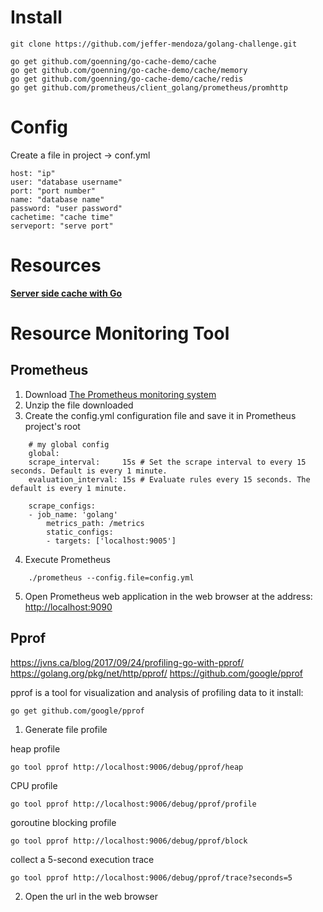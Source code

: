 
# Install 

```
git clone https://github.com/jeffer-mendoza/golang-challenge.git

go get github.com/goenning/go-cache-demo/cache
go get github.com/goenning/go-cache-demo/cache/memory
go get github.com/goenning/go-cache-demo/cache/redis
go get github.com/prometheus/client_golang/prometheus/promhttp
```

# Config

Create a file in project -> conf.yml

```
host: "ip"
user: "database username"
port: "port number"
name: "database name"
password: "user password"
cachetime: "cache time"
serveport: "serve port"
```

# Resources

[**Server side cache with Go**](https://goenning.net/2017/03/18/server-side-cache-go/)


# Resource Monitoring Tool

## Prometheus

1. Download  [The Prometheus monitoring system](https://prometheus.io/download/)
2. Unzip the file downloaded
3. Create the config.yml configuration file and save it in Prometheus project's root 

``` 
    # my global config
    global:
    scrape_interval:     15s # Set the scrape interval to every 15 seconds. Default is every 1 minute.
    evaluation_interval: 15s # Evaluate rules every 15 seconds. The default is every 1 minute.

    scrape_configs:
    - job_name: 'golang'
        metrics_path: /metrics
        static_configs:
        - targets: ['localhost:9005']
```
4. Execute Prometheus
``` 
    ./prometheus --config.file=config.yml
``` 
5. Open Prometheus web application in the web browser at the address: [http://localhost:9090](http://localhost:9090)

## Pprof
https://jvns.ca/blog/2017/09/24/profiling-go-with-pprof/
https://golang.org/pkg/net/http/pprof/
https://github.com/google/pprof


pprof is a tool for visualization and analysis of profiling data to it install:

``` 
go get github.com/google/pprof

``` 

1. Generate file profile 

heap profile
``` 
go tool pprof http://localhost:9006/debug/pprof/heap
```

CPU profile
``` 
go tool pprof http://localhost:9006/debug/pprof/profile
```

goroutine blocking profile
``` 
go tool pprof http://localhost:9006/debug/pprof/block
```

collect a 5-second execution trace
``` 
go tool pprof http://localhost:9006/debug/pprof/trace?seconds=5
```

2. Open the url in the web browser